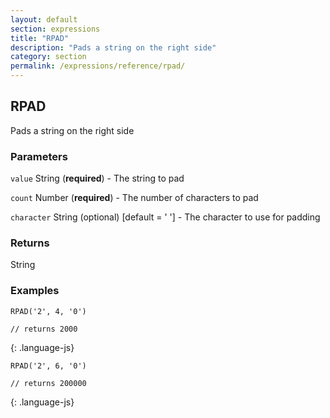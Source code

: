 ```yaml
---
layout: default
section: expressions
title: "RPAD"
description: "Pads a string on the right side"
category: section
permalink: /expressions/reference/rpad/
---
```


## RPAD

Pads a string on the right side

### Parameters

`value` String (__required__) - The string to pad

`count` Number (__required__) - The number of characters to pad

`character` String (optional)  [default = ' '] - The character to use for padding

### Returns

String

### Examples

~~~
RPAD('2', 4, '0')

// returns 2000
~~~
{: .language-js}


~~~
RPAD('2', 6, '0')

// returns 200000
~~~
{: .language-js}